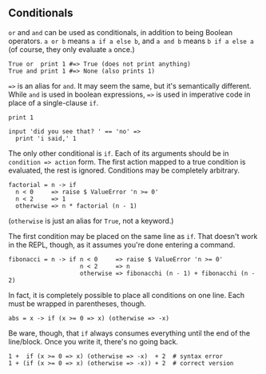 ## Conditionals

`or` and `and` can be used as conditionals, in addition to being Boolean
operators. `a or b` means `a if a else b`, and `a and b` means
`b if a else a` (of course, they only evaluate `a` once.)

```dg
True or  print 1 #=> True (does not print anything)
True and print 1 #=> None (also prints 1)
```

`=>` is an alias for `and`. It may seem the same, but it's semantically different.
While `and` is used in boolean expressions, `=>` is used in imperative code
in place of a single-clause `if`.

```dg
print 1

input 'did you see that? ' == 'no' =>
  print 'i said,' 1
```

The only other conditional is `if`. Each of its arguments should be in
`condition => action` form. The first action mapped to a true condition is
evaluated, the rest is ignored. Conditions may be completely arbitrary.

```dg
factorial = n -> if
  n < 0     => raise $ ValueError 'n >= 0'
  n < 2     => 1
  otherwise => n * factorial (n - 1)
```

(`otherwise` is just an alias for `True`, not a keyword.)

The first condition may be placed on the same line as `if`. That doesn't work
in the REPL, though, as it assumes you're done entering a command.

```dg
fibonacci = n -> if n < 0     => raise $ ValueError 'n >= 0'
                    n < 2     => n
                    otherwise => fibonacchi (n - 1) + fibonacchi (n - 2)
```

In fact, it is completely possible to place all conditions on one line.
Each must be wrapped in parentheses, though.

```dg
abs = x -> if (x >= 0 => x) (otherwise => -x)
```

Be ware, though, that `if` always consumes everything until the end of the
line/block. Once you write it, there's no going back.

```dg
1 +  if (x >= 0 => x) (otherwise => -x)  + 2  # syntax error
1 + (if (x >= 0 => x) (otherwise => -x)) + 2  # correct version
```
